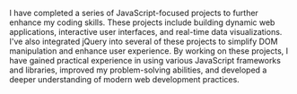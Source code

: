 I have completed a series of JavaScript-focused projects to further enhance my coding skills. These projects include building dynamic web applications, interactive user interfaces, and real-time data visualizations. I've also integrated jQuery into several of these projects to simplify DOM manipulation and enhance user experience. By working on these projects, I have gained practical experience in using various JavaScript frameworks and libraries, improved my problem-solving abilities, and developed a deeper understanding of modern web development practices.






